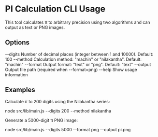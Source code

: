 # PI Calculation CLI Usage

This tool calculates π to arbitrary precision using two algorithms and can output as text or PNG images.

## Options

  --digits <n>       Number of decimal places (integer between 1 and 10000). Default: 100
  --method <name>    Calculation method: "machin" or "nilakantha". Default: "machin"
  --format <type>    Output format: "text" or "png". Default: "text"
  --output <path>    Output file path (required when --format=png)
  --help             Show usage information

## Examples

Calculate π to 200 digits using the Nilakantha series:

  node src/lib/main.js --digits 200 --method nilakantha

Generate a 5000-digit π PNG image:

  node src/lib/main.js --digits 5000 --format png --output pi.png
